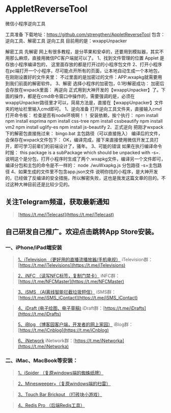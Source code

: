 # AppletReverseTool
微信小程序逆向工具

工具准备
下载地址：https://github.com/strengthen/AppletReverseTool
包含：逆向工具、解密工具
逆向工具
目前用的是：wxappUnpacker

解密工具
先解密
网上有很多教程，是分苹果和安卓的，还要用到模拟器，其实不用那么麻烦，直接用微信PC客户端就可以了。
1、找到文件管理的位置
Applet 是存放小程序编译包的，
这里面存放的都是打开过的小程序包文件
2、打开小程序
在pc端打开一个小程序，尽可能点开所有的页面，让本地自动生成一个本地包，在刚刚设置好的文件夹里：
不过里面的是加密过的文件：APP.wxapkg就需要用到我们前面的解密软件。
3、解密
选择小程序的加密包，0.1秒解密成功：
加密后会存放在wxpack里面：
再逆向
正式用到大神开发的【wxappUnpacker】了。下面的操作，都是在cmd命令窗口中操作的，需要强调的是，必须在wxappUnpacker路径里才可以，简易方法是，直接在【wxappUnpacker】文件夹的地址栏里输入cmd即可。
1、逆向准备
打开逆向工具文件夹，直接输入cmd打开命令板：
检查是否有node环境啊！！
安装依赖，挨个执行：
npm install
npm install esprima
npm install css-tree
npm install cssbeautify
npm install vm2
npm install uglify-es
npm install js-beautify
2、正式逆向
把刚才wxpack下的解密包直接拖过来：
bingo.bat 主包路径（可以直接拖入）
编译后的文件，会保存在wxpack文件包下：
OK，编译完成，接下来直接使用微信开发工具打开，即可学习前辈们的前端设计了，骚年。
3、可能的错误
如果在执行编译命令时报：
this package is a subPackage which should be unpacked with -s=<MainDir>.
说明这个是分包，打开小程序时生成了两个.wxapkg文件，编译另一个文件即可，编译分包和主包的命令是不一样的：
node ./wuWxapkg.js 分包路径 -s=主包路径
4、如果生成的文件里不包含app.json文件
说明你找的小程序，是大神开发的，已经做了反编译的安全措施，所以解密失败，这也是我发这篇文章的目的。不过这种大神目前还是比较少见的。

## 关注Telegram频道，获取最新通知
> [https://t.me/iTelecast](https://t.me/iTelecast)

## 自己研发自己推广。欢迎点击跳转App Store安装。
### 一、iPhone/iPad端安装
>[1、iTelevision （更好用的直播流播放器/手机电视）](https://apps.apple.com/cn/app/itelevision/id6443470500)
> iTelevision群：[https://t.me/iTelevisions](https://t.me/iTelevisions)

>[2、iNFC （读写NFC标签，复制门禁卡）](https://apps.apple.com/cn/app/infc/id1562054959)
> iNFC群：[https://t.me/NFCMaster](https://t.me/NFCMaster)

>[3、iSMS （AI离线智能拦截垃圾短信）](https://apps.apple.com/cn/app/isms/id1610118657)
> iSMS群：[https://t.me/iSMS_iContact](https://t.me/iSMS_iContact)

>[4、iDraft (电子绘图、电子草稿)](https://apps.apple.com/cn/app/idraft/id1555981466)
> iDraft群：[https://t.me/iDrafts](https://t.me/iDrafts)

>[5、iBlog （博客园客户端，开发者的网上家园）](https://apps.apple.com/cn/app/iblog/id1571216825)
> iBlog群：[https://t.me/iCnblog](https://t.me/iCnblog)

>[6、iNetwork](https://t.me/iNetworka)
> iNetwork群：[https://t.me/iNetworka](https://t.me/iNetworka)
### 二、iMac、MacBook等安装：
>[1、iSpider （复原windows端的蜘蛛纸牌）](https://apps.apple.com/cn/app/spider-card/id1579985010?mt=12)

>[2、Minesweeper+（复原windows端的扫雷）](https://apps.apple.com/cn/app/minesweeper/id1576828278?mt=12)

>[3、Touch Bar Brickout （打砖块小游戏）](https://apps.apple.com/cn/app/touch-bar-brickout/id1582094533?mt=12)

>[4、Redis Pro （后端Redis工具）](https://apps.apple.com/cn/app/redis-pro/id1576996455?mt=12b)
